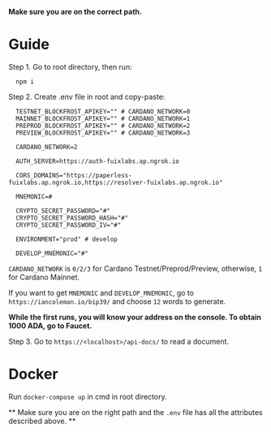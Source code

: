 **Make sure you are on the correct path.** 

# Guide

Step 1. Go to root directory, then run:

```
  npm i
```

Step 2. Create .env file in root and copy-paste:

```
  TESTNET_BLOCKFROST_APIKEY="" # CARDANO_NETWORK=0
  MAINNET_BLOCKFROST_APIKEY="" # CARDANO_NETWORK=1
  PREPROD_BLOCKFROST_APIKEY="" # CARDANO_NETWORK=2
  PREVIEW_BLOCKFROST_APIKEY="" # CARDANO_NETWORK=3

  CARDANO_NETWORK=2
  
  AUTH_SERVER=https://auth-fuixlabs.ap.ngrok.io

  CORS_DOMAINS="https://paperless-fuixlabs.ap.ngrok.io,https://resolver-fuixlabs.ap.ngrok.io"

  MNEMONIC=#

  CRYPTO_SECRET_PASSWORD="#"
  CRYPTO_SECRET_PASSWORD_HASH="#"
  CRYPTO_SECRET_PASSWORD_IV="#"

  ENVIRONMENT="prod" # develop

  DEVELOP_MNEMONIC="#"
```
`CARDANO_NETWORK` is `0/2/3` for Cardano Testnet/Preprod/Preview, otherwise, `1` for Cardano Mainnet.

If you want to get `MNEMONIC` and `DEVELOP_MNEMONIC`, go to `https://iancoleman.io/bip39/` and choose `12` words to generate.

**While the first runs, you will know your address on the console. To obtain 1000 ADA, go to Faucet.**

Step 3. Go to `https://<localhost>/api-docs/` to read a document.

# Docker

Run `docker-compose up` in cmd in root directory.

** Make sure you are on the right path and the `.env` file has all the attributes described above. **